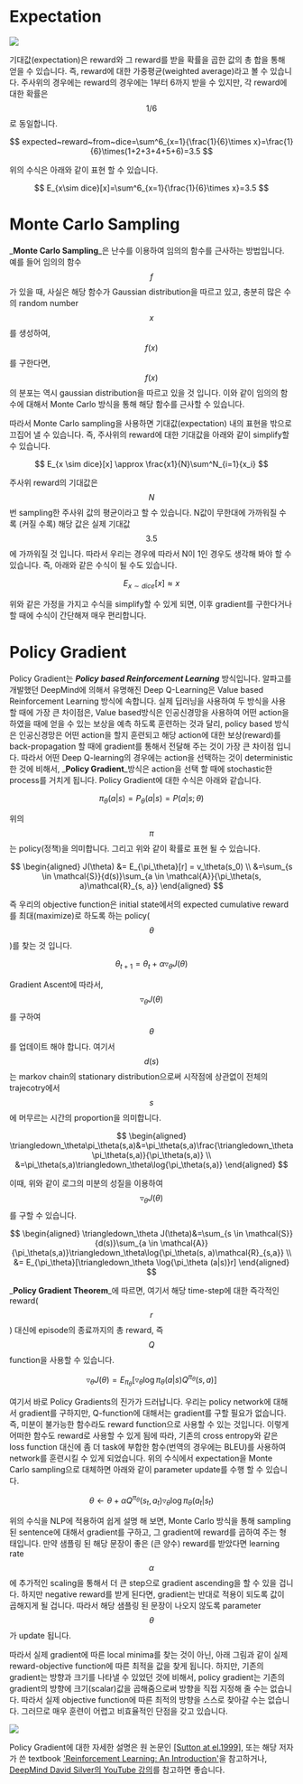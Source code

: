 # Expectation

![](/assets/lm_rolling_dice.png)

기대값(expectation)은 reward와 그 reward를 받을 확률을 곱한 값의 총 합을 통해 얻을 수 있습니다. 즉, reward에 대한 가중평균(weighted average)라고 볼 수 있습니다. 주사위의 경우에는 reward의 경우에는 1부터 6까지 받을 수 있지만, 각 reward에 대한 확률은 $$ {1}/{6} $$로 동일합니다.

$$
expected~reward~from~dice=\sum^6_{x=1}{\frac{1}{6}\times x}=\frac{1}{6}\times(1+2+3+4+5+6)=3.5
$$

위의 수식은 아래와 같이 표현 할 수 있습니다.

$$
E_{x\sim dice}[x]=\sum^6_{x=1}{\frac{1}{6}\times x}=3.5
$$

# Monte Carlo Sampling

_**Monte Carlo Sampling**_은 난수를 이용하여 임의의 함수를 근사하는 방법입니다. 예를 들어 임의의 함수 $$f$$가 있을 때, 사실은 해당 함수가 Gaussian distribution을 따르고 있고, 충분히 많은 수의 random number $$x$$를 생성하여, $$f(x)$$를 구한다면, $$f(x)$$의 분포는 역시 gaussian distribution을 따르고 있을 것 입니다. 이와 같이 임의의 함수에 대해서 Monte Carlo 방식을 통해 해당 함수를 근사할 수 있습니다.

따라서 Monte Carlo sampling을 사용하면 기대값(expectation) 내의 표현을 밖으로 끄집어 낼 수 있습니다. 즉, 주사위의 reward에 대한 기대값을 아래와 같이 simplify할 수 있습니다.

$$
E_{x \sim dice}[x] \approx \frac{x1}{N}\sum^N_{i=1}{x_i}
$$

주사위 reward의 기대값은 $$ N $$번 sampling한 주사위 값의 평균이라고 할 수 있습니다. N값이 무한대에 가까워질 수록 (커질 수록) 해당 값은 실제 기대값 $$3.5$$에 가까워질 것 입니다. 따라서 우리는 경우에 따라서 N이 1인 경우도 생각해 봐야 할 수 있습니다. 즉, 아래와 같은 수식이 될 수도 있습니다.

$$
E_{x \sim dice}[x] \approx x
$$

위와 같은 가정을 가지고 수식을 simplify할 수 있게 되면, 이후 gradient를 구한다거나 할 때에 수식이 간단해져 매우 편리합니다.

# Policy Gradient

Policy Gradient는 _**Policy based Reinforcement Learning**_ 방식입니다. 알파고를 개발했던 DeepMind에 의해서 유명해진 Deep Q-Learning은 Value based Reinforcement Learning 방식에 속합니다. 실제 딥러닝을 사용하여 두 방식을 사용 할 때에 가장 큰 차이점은, Value based방식은 인공신경망을 사용하여 어떤 action을 하였을 때에 얻을 수 있는 보상을 예측 하도록 훈련하는 것과 달리, policy based 방식은 인공신경망은 어떤 action을 할지 훈련되고 해당 action에 대한 보상\(reward\)를 back-propagation 할 때에 gradient를 통해서 전달해 주는 것이 가장 큰 차이점 입니다. 따라서 어떤 Deep Q-learning의 경우에는 action을 선택하는 것이 deterministic한 것에 비해서, _**Policy Gradient**_방식은 action을 선택 할 때에 stochastic한 process를 거치게 됩니다. Policy Gradient에 대한 수식은 아래와 같습니다.


$$
\pi_\theta(a|s) = P_\theta(a|s) = P(a|s; \theta)
$$


위의 $$\pi$$는 policy\(정책\)을 의미합니다. 그리고 위와 같이 확률로 표현 될 수 있습니다.


$$
\begin{aligned}
J(\theta) &= E_{\pi_\theta}[r] = v_\theta(s_0) \\
&=\sum_{s \in \mathcal{S}}{d(s)}\sum_{a \in \mathcal{A}}{\pi_\theta(s, a)\mathcal{R}_{s, a}}
\end{aligned}
$$


즉 우리의 objective function은 initial state에서의 expected cumulative reward를 최대\(maximize\)로 하도록 하는 policy\($$\theta$$\)를 찾는 것 입니다.


$$
\theta_{t+1}=\theta_t+\alpha\triangledown_\theta J(\theta)
$$


Gradient Ascent에 따라서, $$\triangledown_\theta J(\theta)$$를 구하여 $$\theta$$를 업데이트 해야 합니다. 여기서 $$ d(s) $$는 markov chain의 stationary distribution으로써 시작점에 상관없이 전체의 trajecotry에서 $$ s $$에 머무르는 시간의 proportion을 의미합니다.


$$
\begin{aligned}
\triangledown_\theta\pi_\theta(s,a)&=\pi_\theta(s,a)\frac{\triangledown_\theta\pi_\theta(s,a)}{\pi_\theta(s,a)} \\
&=\pi_\theta(s,a)\triangledown_\theta\log{\pi_\theta(s,a)}
\end{aligned}
$$


이때, 위와 같이 로그의 미분의 성질을 이용하여 $$ \triangledown_\theta J(\theta) $$를 구할 수 있습니다.


$$
\begin{aligned}
\triangledown_\theta J(\theta)&=\sum_{s \in \mathcal{S}}{d(s)}\sum_{a \in \mathcal{A}}{\pi_\theta(s,a)}\triangledown_\theta\log{\pi_\theta(s, a)\mathcal{R}_{s,a}} \\
&= E_{\pi_\theta}[\triangledown_\theta \log{\pi_\theta (a|s)}r]
\end{aligned}
$$


_**Policy Gradient Theorem**_에 따르면, 여기서 해당 time-step에 대한 즉각적인 reward\($$ r $$\) 대신에 episode의 종료까지의 총 reward, 즉 $$ Q $$ function을 사용할 수 있습니다.


$$
\triangledown_\theta J(\theta) = E_{\pi_\theta}[\triangledown_\theta \log{\pi_\theta (a|s)}Q^{\pi_\theta}(s,a)]
$$


여기서 바로 Policy Gradients의 진가가 드러납니다. 우리는 policy network에 대해서 gradient를 구하지만, Q-function에 대해서는 gradient를 구할 필요가 없습니다. 즉, 미분이 불가능한 함수라도 reward function으로 사용할 수 있는 것입니다. 이렇게 어떠한 함수도 reward로 사용할 수 있게 됨에 따라, 기존의 cross entropy와 같은 loss function 대신에 좀 더 task에 부합한 함수\(번역의 경우에는 BLEU\)를 사용하여 network를 훈련시킬 수 있게 되었습니다. 위의 수식에서 expectation을 Monte Carlo sampling으로 대체하면 아래와 같이 parameter update를 수행 할 수 있습니다.


$$
\theta \leftarrow \theta + \alpha Q^{\pi_\theta}(s_t,a_t)\triangledown_\theta\log{\pi_\theta(a_t|s_t)}
$$


위의 수식을 NLP에 적용하여 쉽게 설명 해 보면, Monte Carlo 방식을 통해 sampling 된 sentence에 대해서 gradient를 구하고, 그 gradient에 reward를 곱하여 주는 형태입니다. 만약 샘플링 된 해당 문장이 좋은 \(큰 양수\) reward를 받았다면 learning rate $$ \alpha $$에 추가적인 scaling을 통해서 더 큰 step으로 gradient ascending을 할 수 있을 겁니다. 하지만 negative reward를 받게 된다면, gradient는 반대로 적용이 되도록 값이 곱해지게 될 겁니다. 따라서 해당 샘플링 된 문장이 나오지 않도록 parameter $$ \theta $$가 update 됩니다.

따라서 실제 gradient에 따른 local minima를 찾는 것이 아닌, 아래 그림과 같이 실제 reward-objective function에 따른 최적을 값을 찾게 됩니다. 하지만, 기존의 gradient는 방향과 크기를 나타낼 수 있었던 것에 비해서, policy gradient는 기존의 gradient의 방향에 크기(scalar)값을 곱해줌으로써 방향을 직접 지정해 줄 수는 없습니다. 따라서 실제 objective function에 따른 최적의 방향을 스스로 찾아갈 수는 없습니다. 그러므로 매우 훈련이 어렵고 비효율적인 단점을 갖고 있습니다.

![](/assets/rl_sgd_vs_policy_gradients.png)

Policy Gradient에 대한 자세한 설명은 원 논문인 [\[Sutton at el.1999\]](https://papers.nips.cc/paper/1713-policy-gradient-methods-for-reinforcement-learning-with-function-approximation.pdf), 또는 해당 저자가 쓴 textbook ['Reinforcement Learning: An Introduction'](http://ufal.mff.cuni.cz/~straka/courses/npfl114/2016/sutton-bookdraft2016sep.pdf)을 참고하거나, [DeepMind David Silver의 YouTube 강의](https://www.youtube.com/watch?v=2pWv7GOvuf0&list=PL7-jPKtc4r78-wCZcQn5IqyuWhBZ8fOxT)를 참고하면 좋습니다.

